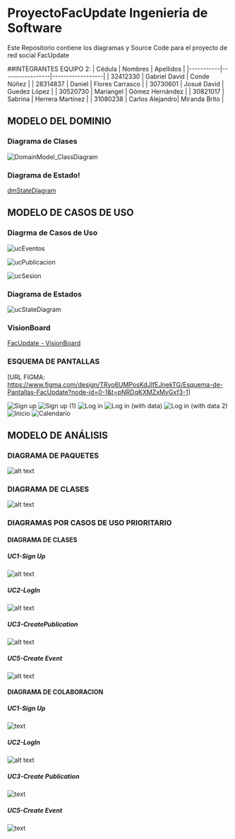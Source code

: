 # ProyectoFacUpdate Ingenieria de Software
Este Repositorio contiene los diagramas y Source Code para el proyecto de red social FacUpdate

##INTEGRANTES EQUIPO 2:
| Cédula    | Nombres         | Apellidos        |
|-----------|-----------------|------------------|
| 32412330  | Gabriel David   | Conde Núñez      |
| 28314837  | Daniel          | Flores Carrasco  |
| 30730601  | Josué David     | Guedez López     |
| 30520730  | Mariangel       | Gómez Hernández  |
| 30821017  | Sabrina         | Herrera Martínez |
| 31080238  | Carlos Alejandro| Miranda Brito    |

## MODELO DEL DOMINIO
  
### Diagrama de Clases
![DomainModel_ClassDiagram](https://github.com/user-attachments/assets/dcf76253-6501-45c2-94f1-017a58aa64de)

### Diagrama de Estado!
[dmStateDiagram](https://github.com/user-attachments/assets/d2c11982-3be7-417f-b64c-6cee1084bb29)

## MODELO DE CASOS DE USO

### Diagrma de Casos de Uso
![ucEventos](docs/scenariosView/uCasesDiagram/ucEventos.png)

![ucPublicacion](docs/scenariosView/uCasesDiagram/ucPublicaciones.png)

![ucSesion](docs/scenariosView/uCasesDiagram/ucSesion.png)

### Diagrama de Estados
![ucStateDiagram](https://github.com/user-attachments/assets/6eadb588-e0ff-4ef4-b9c7-dbfd434835b5)

### VisionBoard
[FacUpdate - VisionBoard](../../Users/danfl/Downloads/Team2_VisionBoard.pptx)

### ESQUEMA DE PANTALLAS

[URL FIGMA: https://www.figma.com/design/TRyo6UMPosKdJIfEJnekTG/Esquema-de-Pantallas-FacUpdate?node-id=0-1&t=pNRDqKXMZxMyGxf3-1]

![Sign up](https://github.com/user-attachments/assets/630c458d-24d3-4171-8d69-7b70e511d4e1)
![Sign up (1)](https://github.com/user-attachments/assets/a33696eb-96db-4cc2-873a-a43d40b0f85b)
![Log in](https://github.com/user-attachments/assets/7a1fe441-e690-4e88-af26-1161ff9151fd)
![Log in (with data)](https://github.com/user-attachments/assets/992df78d-6d7d-4649-a871-5d84516ef59f)
![Log in (with data 2)](https://github.com/user-attachments/assets/aea01649-3f33-4bfd-a13f-418a99fd949f)
![Inicio](https://github.com/user-attachments/assets/1beebb1a-8a72-46ff-9092-29c056dc2c1c)
![Calendario](https://github.com/user-attachments/assets/b9b50285-8dd4-4ba9-85c2-d70a3d0f0aff)

## MODELO DE ANÁLISIS

### DIAGRAMA DE PAQUETES

![alt text](docs/logicalView/analysisView/packageAnalysis/packageDiagram/package_diagram.png)

### DIAGRAMA DE CLASES

![alt text](docs/logicalView/analysisView/classAnalysis/classDiagram/classDiagram/class_diagram.png)

### DIAGRAMAS POR CASOS DE USO PRIORITARIO

#### DIAGRAMA DE CLASES
 
##### UC1-Sign Up
![alt text](docs/logicalView/analysisView/usecaseAnalysis/analysisDiagram/analysisDiagram/Images/uc1_signUp.png) 

##### UC2-LogIn
![alt text](docs/logicalView/analysisView/usecaseAnalysis/analysisDiagram/analysisDiagram/Images/uc2_login.png)

##### UC3-CreatePublication
![alt text](docs/logicalView/analysisView/usecaseAnalysis/analysisDiagram/analysisDiagram/Images/uc3_createPublication.png) 

##### UC5-Create Event
![alt text](docs/logicalView/analysisView/usecaseAnalysis/analysisDiagram/analysisDiagram/Images/uc4_createEvent.png)

#### DIAGRAMA DE COLABORACION

##### UC1-Sign Up
![text](docs/logicalView/analysisView/usecaseAnalysis/collaborationDiagram/image/uc1_signUp.png)

##### UC2-LogIn
![alt text](docs/logicalView/analysisView/usecaseAnalysis/collaborationDiagram/image/uc2_login.png)

##### UC3-Create Publication
![text](docs/logicalView/analysisView/usecaseAnalysis/collaborationDiagram/image/uc3_createPublication.png)

##### UC5-Create Event
![text](docs/logicalView/analysisView/usecaseAnalysis/collaborationDiagram/image/uc4_createEvent.png) 
 
 
